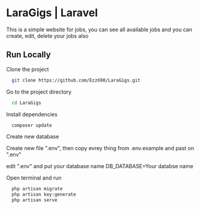 
# LaraGigs | Laravel

This is a simple website for jobs, you can see all available jobs and you can create, edit, delete your jobs also 
## Run Locally

Clone the project

```bash
  git clone https://github.com/Ezz690/LaraGigs.git
```

Go to the project directory

```bash
  cd LaraGigs
```

Install dependencies

```bash
  composer update
```
Create new database 

Create new file ".env", then copy evrey thing from .env.example and past on ".env"

edit ".env" and put your database name DB_DATABASE=Your databse name

Open terminal and run 
```bash
  php artisan migrate
  php artisan key:generate
  php artisan serve
```

